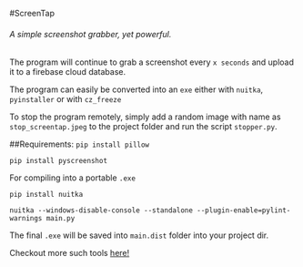 #ScreenTap 
###### A simple screenshot grabber, yet powerful.

The program will continue to grab a screenshot every `x seconds` and upload it to a firebase cloud database.

The program can easily be converted into an `exe` either with `nuitka`, `pyinstaller` or with `cz_freeze`

To stop the program remotely, simply add a random image with name as `stop_screentap.jpeg` to the project folder and run the script `stopper.py`.


##Requirements:
`pip install pillow`

`pip install pyscreenshot`

For compiling into a portable `.exe`

`pip install nuitka`

`nuitka --windows-disable-console --standalone --plugin-enable=pylint-warnings main.py`

The final `.exe` will be saved into `main.dist` folder into your project dir.

Checkout more such tools [here!](https://fortysev-en.github.io/blogs/fortyseven-homepage-complete-list-of-blogs.html)

